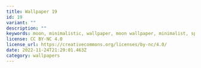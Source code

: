 ```yaml
---
title: Wallpaper 19
id: 19
variant: ""
description: ""
keywords: moon, minimalistic, wallpaper, moon wallpaper, minimalist, space
license: CC BY-NC 4.0
license_url: https://creativecommons.org/licenses/by-nc/4.0/
date: 2022-11-24T21:29:01.463Z
category: wallpapers
---
```

